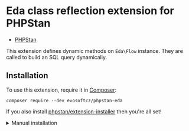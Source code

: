 # Eda class reflection extension for PHPStan

* [PHPStan](https://phpstan.org/)

This extension defines dynamic methods on `Eda\Flow` instance. They are called to build an SQL query dynamically.

## Installation

To use this extension, require it in [Composer](https://getcomposer.org/):

```
composer require --dev evosoftcz/phpstan-eda
```

If you also install [phpstan/extension-installer](https://github.com/phpstan/extension-installer) then you're all set!

<details>
  <summary>Manual installation</summary>

If you don't want to use `phpstan/extension-installer`, include extension.neon in your project's PHPStan config:

```
includes:
    - vendor/evosoftcz/phpstan-eda/extension.neon
```
</details>
